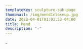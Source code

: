 ```yaml
---
templateKey: sculpture-sub-page
thumbnail: /img/mend1closeup.jpg
date: 2022-04-01T01:03:53-04:00
title: Mend
description: "-"
---
```

\-